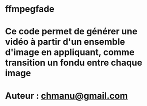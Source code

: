 # ffmpegfade

# Ce code permet de générer une vidéo à partir d'un ensemble d'image en appliquant, comme transition un fondu entre chaque image
# Auteur : chmanu@gmail.com

